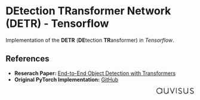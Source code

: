 # DEtection TRansformer Network (DETR) - Tensorflow

Implementation of the **DETR** (**DE**tection **TR**ansformer) in *Tensorflow*. 


## References
- **Reserach Paper:** [End-to-End Object Detection with Transformers](https://arxiv.org/abs/2005.12872)
- **Original PyTorch Implementation:** [GitHub](https://github.com/facebookresearch/detr)

<img align="right" src="img/auvisus.svg" width="100" >
